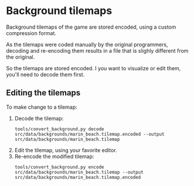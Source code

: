 # Background tilemaps

Background tilemaps of the game are stored encoded, using a custom compression format.

As the tilemaps were coded manually by the original programmers, decoding and re-encoding them results in a file that is slighly different from the original.

So the tilemaps are stored encoded. I you want to visualize or edit them, you'll need to decode them first.

## Editing the tilemaps

To make change to a tilemap:

1. Decode the tilemap:
    ```
    tools/convert_background.py decode src/data/backgrounds/marin_beach.tilemap.encoded --output src/data/backgrounds/marin_beach.tilemap
    ```
2. Edit the tilemap, using your favorite editor.
3. Re-encode the modified tilemap:
    ```
    tools/convert_background.py encode src/data/backgrounds/marin_beach.tilemap --output src/data/backgrounds/marin_beach.tilemap.encoded
    ```
